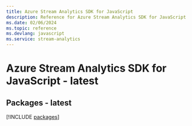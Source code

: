 ```yaml
---
title: Azure Stream Analytics SDK for JavaScript
description: Reference for Azure Stream Analytics SDK for JavaScript
ms.date: 02/06/2024
ms.topic: reference
ms.devlang: javascript
ms.service: stream-analytics
---
```

# Azure Stream Analytics SDK for JavaScript - latest
## Packages - latest
[!INCLUDE [packages](stream-analytics-index.md)]